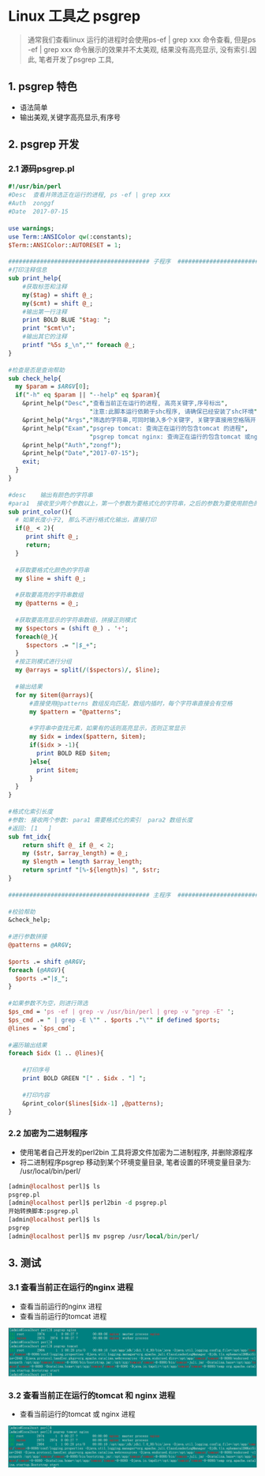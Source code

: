 # Linux 工具之 psgrep 
> 通常我们查看linux 运行的进程时会使用ps-ef | grep xxx 命令查看, 但是ps -ef | grep xxx 命令展示的效果并不太美观, 结果没有高亮显示, 没有索引.因此, 笔者开发了psgrep 工具, 

## 1. psgrep 特色
* 语法简单
* 输出美观,关键字高亮显示,有序号

## 2. psgrep 开发 

### 2.1 源码psgrep.pl

```perl
#!/usr/bin/perl
#Desc  查看并筛选正在运行的进程, ps -ef | grep xxx
#Auth  zonggf
#Date  2017-07-15

use warnings;
use Term::ANSIColor qw(:constants);
$Term::ANSIColor::AUTORESET = 1;

######################################## 子程序  ########################################
#打印注释信息
sub print_help{
    #获取标签和注释
    my($tag) = shift @_;
    my($cmt) = shift @_;
    #输出第一行注释
    print BOLD BLUE "$tag: ";
    print "$cmt\n";
    #输出其它的注释
    printf "%5s $_\n","" foreach @_;
}

#检查是否是查询帮助
sub check_help{
  my $param = $ARGV[0];
  if("-h" eq $param || "--help" eq $param){
    &print_help("Desc","查看当前正在运行的进程, 高亮关键字,序号标出",
                       "注意:此脚本运行依赖于shc程序, 请确保已经安装了shc环境",);
    &print_help("Args","筛选的字符串,可同时输入多个关键字, 关键字直接用空格隔开, 多个关键字直接为或的关系",);
    &print_help("Exam","psgrep tomcat: 查询正在运行的包含tomcat 的进程",
                       "psgrep tomcat nginx: 查询正在运行的包含tomcat 或nginx 的进程");
    &print_help("Auth","zongf");
    &print_help("Date","2017-07-15");
    exit;
  }
}

#desc    输出有颜色的字符串
#para1  接收至少两个参数以上，第一个参数为要格式化的字符串，之后的参数为要使用颜色的字符串
sub print_color(){
  # 如果长度小于2, 那么不进行格式化输出，直接打印
  if(@_ < 2){
     print shift @_;
     return;
  }

  #获取要格式化颜色的字符串
  my $line = shift @_;

  #获取要高亮的字符串数组
  my @patterns = @_;

  #获取要高亮显示的字符串数组，拼接正则模式
  my $spectors = (shift @_) . '+';
  foreach(@_){
     $spectors .= "|$_+";
  }
  #按正则模式进行分组
  my @arrays = split(/($spectors)/, $line);

  #输出结果
  for my $item(@arrays){
      #直接使用@patterns 数组反向匹配，数组内插时，每个字符串直接会有空格
      my $pattern = "@patterns";
      
      #字符串中查找元素，如果有的话则高亮显示，否则正常显示
      my $idx = index($pattern, $item);
      if($idx > -1){
        print BOLD RED $item;
      }else{
        print $item;
      }   
  }
}

#格式化索引长度
#参数: 接收两个参数: para1 需要格式化的索引  para2 数组长度
#返回: [1   ]
sub fmt_idx{
    return shift @_ if @_ < 2;
    my ($str, $array_length) = @_;
    my $length = length $array_length;
    return sprintf "[%-${length}s] ", $str;
} 

######################################## 主程序  ########################################

#校验帮助
&check_help;

#进行参数拼接
@patterns = @ARGV;

$ports .= shift @ARGV;
foreach (@ARGV){
  $ports .="|$_";
}

#如果参数不为空，则进行筛选
$ps_cmd = 'ps -ef | grep -v /usr/bin/perl | grep -v "grep -E" ';
$ps_cmd .= " | grep -E \"" . $ports ."\"" if defined $ports;
@lines = `$ps_cmd`;

#遍历输出结果
foreach $idx (1 .. @lines){
    
    #打印序号
    print BOLD GREEN "[" . $idx . "] ";

    #打印内容
    &print_color($lines[$idx-1] ,@patterns);
}


```

### 2.2 加密为二进制程序
* 使用笔者自己开发的perl2bin 工具将源文件加密为二进制程序, 并删除源程序
* 将二进制程序psgrep 移动到某个环境变量目录, 笔者设置的环境变量目录为: /usr/local/bin/perl/

```perl
[admin@localhost perl]$ ls
psgrep.pl
[admin@localhost perl]$ perl2bin -d psgrep.pl 
开始转换脚本:psgrep.pl
[admin@localhost perl]$ ls
psgrep
[admin@localhost perl]$ mv psgrep /usr/local/bin/perl/
```

## 3. 测试

### 3.1 查看当前正在运行的nginx 进程
* 查看当前运行的nginx 进程
* 查看当前运行的tomcat 进程

![](/assets/perl_2017-07-15_100047.png)


### 3.2 查看当前正在运行的tomcat 和 nginx 进程
* 查看当前运行的tomcat 或 nginx 进程

![](/assets/perl_2017-07-15_100113.png)










